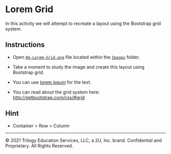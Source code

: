 # Lorem Grid

In this activity we will attempt to recreate a layout using the Bootstrap grid system.

## Instructions

* Open [`04-Lorem-Grid.png`](Images/04-Lorem-Grid.png) file located within the [`Images`](Images) folder.

* Take a moment to study the image and create this layout using Bootstrap grid.

* You can use [lorem ipsum](http://www.lipsum.com/) for the text.

* You can read about the grid system here: <http://getbootstrap.com/css/#grid>

## Hint

* Container > Row > Column

---

© 2021 Trilogy Education Services, LLC, a 2U, Inc. brand. Confidential and Proprietary. All Rights Reserved.
